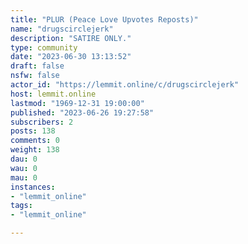 ```yaml
---
title: "PLUR (Peace Love Upvotes Reposts)" 
name: "drugscirclejerk"
description: "SATIRE ONLY."
type: community
date: "2023-06-30 13:13:52"
draft: false
nsfw: false
actor_id: "https://lemmit.online/c/drugscirclejerk"
host: lemmit.online
lastmod: "1969-12-31 19:00:00"
published: "2023-06-26 19:27:58"
subscribers: 2
posts: 138
comments: 0
weight: 138
dau: 0
wau: 0
mau: 0
instances:
- "lemmit_online"
tags: 
- "lemmit_online"

---
```

